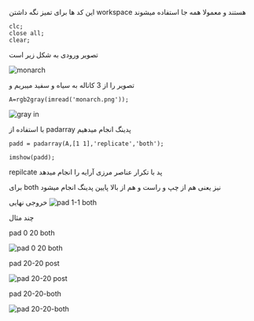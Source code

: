 این کد ها برای تمیز نگه داشتن workspace هستند و معمولا همه جا استفاده میشوند
```
clc;
close all;
clear;
```

تصویر ورودی به شکل زیر است

![monarch](https://user-images.githubusercontent.com/94211519/163608488-4090e18f-2c65-4a94-a2de-6acad43ba90e.png)


تصویر را از 3 کاناله به سیاه و سفید میبریم و 
```
A=rgb2gray(imread('monarch.png'));
```
![gray in](https://user-images.githubusercontent.com/94211519/163608507-5269505c-1a4e-407f-9faf-85ede3710838.jpg)


با استفاده از padarray پدینگ انجام میدهیم
```
padd = padarray(A,[1 1],'replicate','both');

imshow(padd);
```
repilcate پد با تکرار عناصر مرزی آرایه را انجام میدهد

برای both نیز یعنی هم از چپ و راست و هم از بالا پایین پدینگ انجام میشود

خروجی نهایی
![pad 1-1 both](https://user-images.githubusercontent.com/94211519/163623018-3899b300-fba9-4e89-8c8a-e7dc66c3ffe4.jpg)


چند مثال

pad 0 20 both


![pad 0 20 both](https://user-images.githubusercontent.com/94211519/163623016-5758ee9d-098b-456e-b9d6-ca62a5315bf8.jpg)

pad 20-20 post

![pad 20-20 post](https://user-images.githubusercontent.com/94211519/163623020-7f7a4caa-ef94-42d2-a369-49cdb5169005.jpg)

pad 20-20-both

![pad 20-20-both](https://user-images.githubusercontent.com/94211519/163623022-f768a68f-9aa2-45a2-a413-7b392c173f56.jpg)
